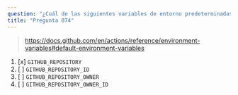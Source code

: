 ```yaml
---
question: "¿Cuál de las siguientes variables de entorno predeterminadas contiene el nombre completo (por ejemplo, `octocat/hello-world`) del repository donde se está ejecutando el workflow?"
title: "Pregunta 074"
---
```


> https://docs.github.com/en/actions/reference/environment-variables#default-environment-variables

1. [x] `GITHUB_REPOSITORY`
1. [ ] `GITHUB_REPOSITORY_ID`
1. [ ] `GITHUB_REPOSITORY_OWNER`
1. [ ] `GITHUB_REPOSITORY_OWNER_ID`
